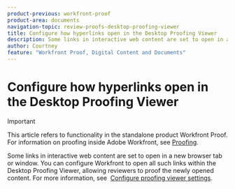 ```yaml
---
product-previous: workfront-proof
product-area: documents
navigation-topic: review-proofs-desktop-proofing-viewer
title: Configure how hyperlinks open in the Desktop Proofing Viewer
description: Some links in interactive web content are set to open in a new browser tab or window. You can configure Workfront to open all such links within the Desktop Proofing Viewer, allowing reviewers to proof the newly opened content. For more information, see Configure proofing viewer settings.
author: Courtney
feature: "Workfront Proof, Digital Content and Documents"
---
```


# Configure how hyperlinks open in the Desktop Proofing Viewer

>[!IMPORTANT]
>
>This article refers to functionality in the standalone product Workfront Proof. For information on proofing inside Adobe Workfront, see [Proofing](../../../review-and-approve-work/proofing/proofing.md).

Some links in interactive web content are set to open in a new browser tab or window. You can&nbsp;configure Workfront to open all such links within the Desktop Proofing Viewer, allowing reviewers to proof the newly opened content.&nbsp;For more information, see&nbsp; [Configure proofing viewer settings](../../../review-and-approve-work/proofing/reviewing-proofs-within-workfront/configure-proofing-viewer-settings.md).
